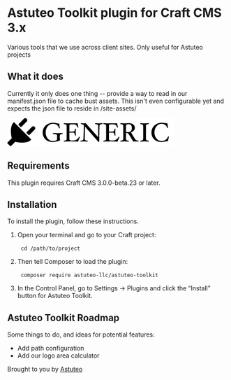 # Astuteo Toolkit plugin for Craft CMS 3.x

Various tools that we use across client sites. Only useful for Astuteo projects

## What it does
Currently it only does one thing -- provide a way to read in our manifest.json file to cache bust assets. This isn't even configurable yet and expects the json file to reside in /site-assets/

![Screenshot](resources/img/plugin-logo.png)

## Requirements

This plugin requires Craft CMS 3.0.0-beta.23 or later.

## Installation

To install the plugin, follow these instructions.

1. Open your terminal and go to your Craft project:

        cd /path/to/project

2. Then tell Composer to load the plugin:

        composer require astuteo-llc/astuteo-toolkit

3. In the Control Panel, go to Settings → Plugins and click the “Install” button for Astuteo Toolkit.

## Astuteo Toolkit Roadmap

Some things to do, and ideas for potential features:

* Add path configuration
* Add our logo area calculator 

Brought to you by [Astuteo](https://astuteo.com)
